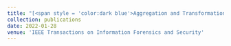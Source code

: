 ```yaml
---
title: "[<span style = 'color:dark blue'>Aggregation and Transformation of Vector-Valued Messages in the Shuffle Model of Differential Privacy </span>](https://ieeexplore.ieee.org/document/9696239)[<span style = 'color:green'>[Download PDF]</span>](/files/TIFS3147643.pdf)"
collection: publications
date: 2022-01-28
venue: 'IEEE Transactions on Information Forensics and Security'
---
```

